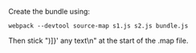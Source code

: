 Create the bundle using:

```
webpack --devtool source-map s1.js s2.js bundle.js
```

Then stick ")]}' any text\n" at the start of the .map file.
